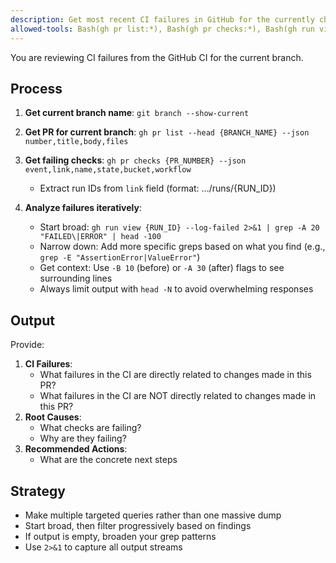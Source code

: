```yaml
---
description: Get most recent CI failures in GitHub for the currently checked out git branch 
allowed-tools: Bash(gh pr list:*), Bash(gh pr checks:*), Bash(gh run view:*), Bash(git branch --show-current)
---
```

You are reviewing CI failures from the GitHub CI for the current branch.

## Process
1. **Get current branch name**: `git branch --show-current`

2. **Get PR for current branch**: `gh pr list --head {BRANCH_NAME} --json number,title,body,files`

3. **Get failing checks**: `gh pr checks {PR_NUMBER} --json event,link,name,state,bucket,workflow`
   - Extract run IDs from `link` field (format: .../runs/{RUN_ID})

4. **Analyze failures iteratively**:
   - Start broad: `gh run view {RUN_ID} --log-failed 2>&1 | grep -A 20 "FAILED\|ERROR" | head -100`
   - Narrow down: Add more specific greps based on what you find (e.g., `grep -E "AssertionError|ValueError"`)
   - Get context: Use `-B 10` (before) or `-A 30` (after) flags to see surrounding lines
   - Always limit output with `head -N` to avoid overwhelming responses

## Output
Provide:
1. **CI Failures**: 
   - What failures in the CI are directly related to changes made in this PR?
   - What failures in the CI are NOT directly related to changes made in this PR?
2. **Root Causes**:
    - What checks are failing?
    - Why are they failing?
3. **Recommended Actions**:
    - What are the concrete next steps

## Strategy
- Make multiple targeted queries rather than one massive dump
- Start broad, then filter progressively based on findings
- If output is empty, broaden your grep patterns
- Use `2>&1` to capture all output streams
